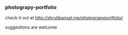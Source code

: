 ### photograpy-portfolio

check it out at http://shrutibansal.me/photograpyportfolio/

suggestions are welcome
